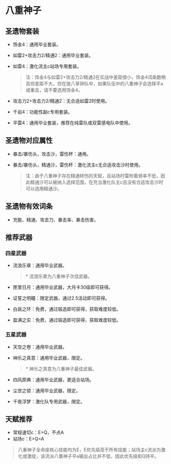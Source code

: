 # 八重神子

## 圣遗物套装  

- 饰金4：通用毕业套装。  

- 如雷2+攻击力2/精通2：通用毕业套装。  

- 如雷4：激化流主c站场专用套装。  

  > 注：饰金4与如雷2+攻击力2/精通2在实战中差距很小，饰金4词条数稍高但差距不大。但在提八草钟队中，如果队伍中的八重神子会选择平a或重击，请不要选用饰金4。  

- 攻击力2+攻击力2/精通2：无合适如雷2时使用。  

- 千岩4：功能性副c专用套装。  

- 平雷4：通用毕业套装，推荐在纯雷队或双雷感电队中使用。  

## 圣遗物对应属性  

- 暴击/暴伤头，攻击沙，雷伤杯：通用。  

- 暴击/暴伤头，精通沙，雷伤杯：激化流主c无合适攻击沙时使用。  

  > 注：由于八重神子存在精通转伤的天赋，且站场时雷附着频率不低，因此精通沙可以被纳入选择范围，在充当激化队主c且没有合适攻击沙时可以选用精通沙。  

## 圣遗物有效词条  

- 充能、精通、攻击力、暴击率、暴击伤害。  

## 推荐武器  

### 四星武器  

- 流浪乐章：通用毕业武器。  

  > \* 流浪乐章为八重神子次佳武器。  

- 匣里日月：通用毕业武器，大月卡30级即可获得。  

- 证誓之明瞳：限定武器，通过2.5活动即可获得。  

- 白辰之环：免费，通过锻造即可获得，获取难度较低。  

- 盈满之实：免费，通过锻造即可获得，获取难度较低。  

### 五星武器  

- 天空之卷：通用毕业武器。  

- 神乐之真意：通用毕业武器，限定。  

  > \* 神乐之真意为八重神子最佳武器。  

- 四风原典：通用毕业武器，更适合站场。  

- 尘世之锁：通用毕业武器，限定。  

- 千夜浮梦：激化队专用武器，限定。

## 天赋推荐  

- 常规速切c：E>Q，不点A  
- 站场c：E>Q=A  

> 八重神子全命座核心技能均为E，E优先级高于所有技能；站场主c流派为激化或激绽，该流派八重神子平a输出占比并不低，因此优先级和Q持平。  
